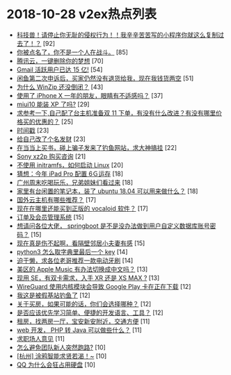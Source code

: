 # 2018-10-28 v2ex热点列表

+ [科技兽！请停止你无耻的侵权行为！！我辛辛苦苦写的小程序你就这么复制过去了！？](https://www.v2ex.com/t/501891#reply92) [92]
+ [你被点名了，你不是一个人在战斗。](https://www.v2ex.com/t/501845#reply85) [85]
+ [腾讯云，一键删除你的梦想](https://www.v2ex.com/t/501844#reply70) [70]
+ [Gmail 活跃用户已达 15 亿!](https://www.v2ex.com/t/501870#reply54) [54]
+ [闲鱼第二次申诉后，买家仍然没有退货给我，现在我钱货两空](https://www.v2ex.com/t/501831#reply51) [51]
+ [为什么 WinZip 还没倒闭？](https://www.v2ex.com/t/501923#reply43) [43]
+ [使用了 iPhone X 一年的朋友，眼睛有不适感吗？](https://www.v2ex.com/t/501854#reply37) [37]
+ [miui10 能装 XP 了吗?](https://www.v2ex.com/t/501835#reply29) [29]
+ [求参考一下,自己配了台主机准备双 11 下单，有没有什么改进？有没有哪里价格买的优惠的？](https://www.v2ex.com/t/501842#reply25) [25]
+ [时间戳](https://www.v2ex.com/t/501879#reply23) [23]
+ [给自己改了个名发财](https://www.v2ex.com/t/501937#reply23) [23]
+ [在当当上买书，碰上骗子发来了钓鱼网站，求大神搞挂](https://www.v2ex.com/t/501938#reply22) [22]
+ [Sony xz2p 购买咨询](https://www.v2ex.com/t/501834#reply21) [21]
+ [不使用 initramfs，如何启动 Linux](https://www.v2ex.com/t/501949#reply20) [20]
+ [猜想：今年 iPad Pro 配置 6Ｇ运存](https://www.v2ex.com/t/501856#reply18) [18]
+ [广州周末吃喝玩乐，兄弟姐妹们看过来](https://www.v2ex.com/t/501905#reply18) [18]
+ [家里有台闲置的笔记本，装了 ubuntu 18.04 可以用来做什么？](https://www.v2ex.com/t/501951#reply18) [18]
+ [国外云主机有哪些推荐？](https://www.v2ex.com/t/501881#reply17) [17]
+ [现在在哪里还能买到正版的 vocaloid 软件？](https://www.v2ex.com/t/501900#reply17) [17]
+ [订单及会员管理系统](https://www.v2ex.com/t/501852#reply15) [15]
+ [想请问各位大佬， springboot 是不是没办法做到用户自定义数据库账号密码？](https://www.v2ex.com/t/501865#reply15) [15]
+ [现在真是伤不起啊，看隔壁邻居小夫妻有感](https://www.v2ex.com/t/501961#reply15) [15]
+ [python3 怎么取字典里最后一个 key](https://www.v2ex.com/t/501916#reply14) [14]
+ [迫于懒，求各位老哥推荐一款电动牙刷](https://www.v2ex.com/t/501950#reply14) [14]
+ [美区的 Apple Music 有办法切换成中文吗？](https://www.v2ex.com/t/501851#reply13) [13]
+ [现用 SE，有双卡需求，入手 XR 还是 XS MAX ?](https://www.v2ex.com/t/501959#reply13) [13]
+ [WireGuard 使用内核模块会导致 Google Play 卡在正在下载](https://www.v2ex.com/t/501866#reply12) [12]
+ [我这是被假基站钓鱼了](https://www.v2ex.com/t/501920#reply12) [12]
+ [关于买房，如果可能的话，你们会选择哪种？](https://www.v2ex.com/t/501953#reply12) [12]
+ [是否应该优先学习简单、便捷的开发语言、工具？](https://www.v2ex.com/t/501958#reply12) [12]
+ [租房，找两房一厅，宝安新安附近，交通方便](https://www.v2ex.com/t/501867#reply11) [11]
+ [web 开发， PHP 转 Java 可以做些什么？](https://www.v2ex.com/t/501918#reply11) [11]
+ [求职场人意见](https://www.v2ex.com/t/501930#reply11) [11]
+ [怎么避免团队新人突然跑路?](https://www.v2ex.com/t/501837#reply10) [10]
+ [[杭州] 涂鸦智能求贤若渴！~](https://www.v2ex.com/t/501839#reply10) [10]
+ [QQ 为什么会狂占用硬盘](https://www.v2ex.com/t/501840#reply10) [10]
